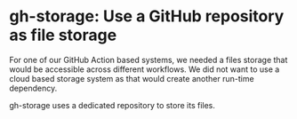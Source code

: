 # gh-storage: Use a GitHub repository as file storage

For one of our GitHub Action based systems, we needed a files storage that would be
accessible across different workflows.  We did not want to use a cloud based storage
system as that would create another run-time dependency.

gh-storage uses a dedicated repository to store its files.
